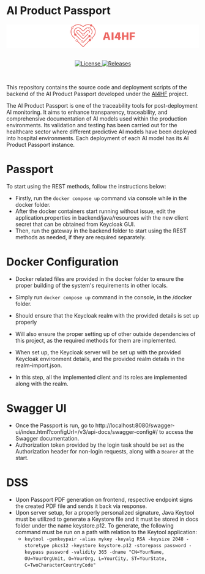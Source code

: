 # AI Product Passport

<div align="center" style="background-color: white">
  <a href="https://www.ai4hf.com/">
    <img height="60px" src="readme-assets/ai4hf_logo.svg" alt="AI4HF Project"/>
  </a>
</div>

<br/>

<p align="center">
  <a href="https://github.com/AI4HF/passport">
    <img src="https://img.shields.io/github/license/AI4HF/passport" alt="License">
  </a>
  <a href="https://github.com/AI4HF/passport/releases">
    <img src="https://img.shields.io/github/v/release/AI4HF/passport" alt="Releases">
  </a>
</p>

<br/>

This repository contains the source code and deployment scripts of the backend of the AI Product Passport developed under the [AI4HF](https://www.ai4hf.com/) project. 

The AI Product Passport is one of the traceability tools for post-deployment AI monitoring. It aims to enhance transparency, traceability, and comprehensive documentation of AI models used within the production environments. Its validation and testing has been carried out for the healthcare sector where different predictive AI models have been deployed into hospital environments. Each deployment of each AI model has its AI Product Passport instance. 


# Passport 

To start using the REST methods, follow the instructions below:
- Firstly, run the ```docker compose up```  command via console while in the docker folder.
- After the docker containers start running without issue, edit the application.properties in backend/java/resources with the new client secret that can be obtained from Keycloak GUI.
- Then, run the gateway in the backend folder to start using the REST methods as needed, if they are required separately.
# Docker Configuration

- Docker related files are provided in the docker folder to ensure the proper building of the system's requirements in other locals.
- Simply run ```docker compose up``` command in the console, in the /docker folder.
- Should ensure that the Keycloak realm with the provided details is set up properly
- Will also ensure the proper setting up of other outside dependencies of this project, as the required methods for them are implemented.

- When set up, the Keycloak server will be set up with the provided Keycloak environment details, and the provided realm details in the realm-import.json.
- In this step, all the implemented client and its roles are implemented along with the realm.

# Swagger UI
- Once the Passport is run, go to http://localhost:8080/swagger-ui/index.html?configUrl=/v3/api-docs/swagger-config#/ to access the Swagger documentation.
- Authorization token provided by the login task should be set as the Authorization header for non-login requests, along with a ```Bearer``` at the start.

# DSS
- Upon Passport PDF generation on frontend, respective endpoint signs the created PDF file and sends it back via response.
- Upon server setup, for a properly personalized signature, Java Keytool must be utilized to generate a Keystore file and it must be stored in docs folder under the name keystore.p12. To generate, the following command must be run on a path with relation to the Keytool application:
  - ```keytool -genkeypair -alias mykey -keyalg RSA -keysize 2048 -storetype pkcs12 -keystore keystore.p12 -storepass password -keypass password -validity 365 -dname "CN=YourName, OU=YourOrgUnit, O=YourOrg, L=YourCity, ST=YourState, C=TwoCharacterCountryCode"```
